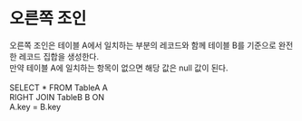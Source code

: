 # 오른쪽 조인
오른쪽 조인은 테이블 A에서 일치하는 부분의 레코드와 함께 테이블 B를 기준으로 완전한 레코드 집합을 생성한다.<br/>
만약 테이블 A에 일치하는 항목이 없으면 해당 값은 null 값이 된다.<br/>
<br/>
SELECT * FROM TableA A<br/>
RIGHT JOIN TableB B ON<br/>
A.key = B.key
